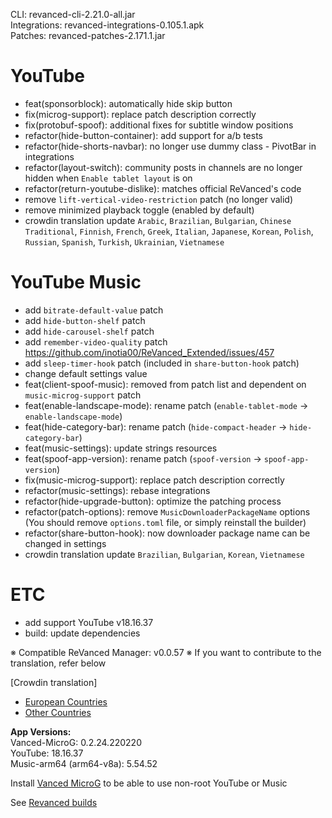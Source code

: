 CLI: revanced-cli-2.21.0-all.jar  
Integrations: revanced-integrations-0.105.1.apk  
Patches: revanced-patches-2.171.1.jar  

YouTube
==
- feat(sponsorblock): automatically hide skip button
- fix(microg-support): replace patch description correctly
- fix(protobuf-spoof): additional fixes for subtitle window positions
- refactor(hide-button-container): add support for a/b tests
- refactor(hide-shorts-navbar): no longer use dummy class - PivotBar in integrations
- refactor(layout-switch): community posts in channels are no longer hidden when `Enable tablet layout` is on
- refactor(return-youtube-dislike): matches official ReVanced's code
- remove `lift-vertical-video-restriction` patch (no longer valid)
- remove minimized playback toggle (enabled by default)
- crowdin translation update
`Arabic`, `Brazilian`, `Bulgarian`, `Chinese Traditional`, `Finnish`, `French`, `Greek`, `Italian`, `Japanese`, `Korean`, `Polish`, `Russian`, `Spanish`, `Turkish`, `Ukrainian`, `Vietnamese`


YouTube Music
==
- add `bitrate-default-value` patch
- add `hide-button-shelf` patch
- add `hide-carousel-shelf` patch
- add `remember-video-quality` patch https://github.com/inotia00/ReVanced_Extended/issues/457
- add `sleep-timer-hook` patch (included in `share-button-hook` patch)
- change default settings value
- feat(client-spoof-music): removed from patch list and dependent on `music-microg-support` patch
- feat(enable-landscape-mode): rename patch (`enable-tablet-mode` → `enable-landscape-mode`)
- feat(hide-category-bar): rename patch (`hide-compact-header` → `hide-category-bar`)
- feat(music-settings): update strings resources
- feat(spoof-app-version): rename patch (`spoof-version` → `spoof-app-version`)
- fix(music-microg-support): replace patch description correctly
- refactor(music-settings): rebase integrations
- refactor(hide-upgrade-button): optimize the patching process
- refactor(patch-options): remove `MusicDownloaderPackageName` options
(You should remove `options.toml` file, or simply reinstall the builder)
- refactor(share-button-hook): now downloader package name can be changed in settings
- crowdin translation update
`Brazilian`, `Bulgarian`, `Korean`, `Vietnamese`


ETC
==
- add support YouTube v18.16.37
- build: update dependencies


※ Compatible ReVanced Manager: v0.0.57
※ If you want to contribute to the translation, refer below

[Crowdin translation]
- [European Countries](https://crowdin.com/project/revancedextendedeu)
- [Other Countries](https://crowdin.com/project/revancedextended)
  
**App Versions:**  
Vanced-MicroG: 0.2.24.220220  
YouTube: 18.16.37  
Music-arm64 (arm64-v8a): 5.54.52  

Install [Vanced MicroG](https://github.com/inotia00/VancedMicroG/releases/latest) to be able to use non-root YouTube or Music  

See [Revanced builds](https://github.com/kevinr99089/revanced.builder/releases/latest)  
